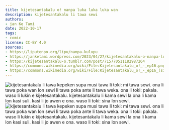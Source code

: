 ```yaml
---
title: kijetesantakalu o! nanpa luka luka luka wan
description: kijetesantakalu li tawa sewi
authors:
- jan Ke Tami
date: 2022-10-17
tags:
- comic
license: CC-BY 4.0
sources:
- https://liputenpo.org/lipu/nanpa-kulupu
- https://janketami.wordpress.com/2023/04/27/kijetesantakalu-o-nanpa-luka-luka-luka-wan/
- https://kijetesantakalu-o.tumblr.com/post/715770511182987264
- https://commons.wikimedia.org/wiki/File:Kijetesantakalu_o!_-_ep16.png
- https://commons.wikimedia.org/wiki/File:Kijetesantakalu_o!_-_ep16_(sitelen_pona).png
---
```


![kijetesantakalu li tawa kepeken supa musi tawa li toki: mi tawa sewi. ona li tawa poka wan lon sewi li tawa poka ante li tawa weka. ona li toki: pakala. waso li lukin e kijetesantakalu. kijetesantakalu li kama sewi la ona li kama lon kasi suli. kasi li jo awen e ona. waso li toki: sina lon sewi.](https://upload.wikimedia.org/wikipedia/commons/e/e5/Kijetesantakalu_o%21_-_ep16.png)
![kijetesantakalu li tawa kepeken supa musi tawa li toki: mi tawa sewi. ona li tawa poka wan lon sewi li tawa poka ante li tawa weka. ona li toki: pakala. waso li lukin e kijetesantakalu. kijetesantakalu li kama sewi la ona li kama lon kasi suli. kasi li jo awen e ona. waso li toki: sina lon sewi.](https://upload.wikimedia.org/wikipedia/commons/1/11/Kijetesantakalu_o%21_-_ep16_%28sitelen_pona%29.png)